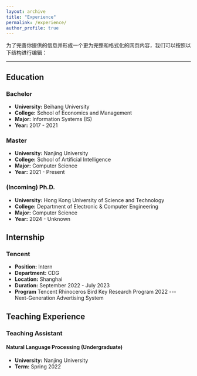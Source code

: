 ```yaml
---
layout: archive
title: "Experience"
permalink: /experience/
author_profile: true
---
```


为了完善你提供的信息并形成一个更为完整和格式化的网页内容，我们可以按照以下结构进行编辑：

---

## Education

### Bachelor
- **University:** Beihang University
- **College:** School of Economics and Management
- **Major:** Information Systems (IS)
- **Year:** 2017 - 2021

### Master
- **University:** Nanjing University
- **College:** School of Artificial Intelligence
- **Major:** Computer Science
- **Year:** 2021 - Present

### (Incoming) Ph.D.
- **University:** Hong Kong University of Science and Technology
- **College:** Department of Electronic & Computer Engineering
- **Major:** Computer Science
- **Year:** 2024 - Unknown


## Internship

### Tencent
- **Position:** Intern
- **Department:** CDG
- **Location:** Shanghai
- **Duration:** September 2022 - July 2023
- **Program** Tencent Rhinoceros Bird Key Research Program 2022 --- Next-Generation Advertising System


## Teaching Experience

### Teaching Assistant

#### Natural Language Processing (Undergraduate)
- **University:** Nanjing University
- **Term:** Spring 2022

